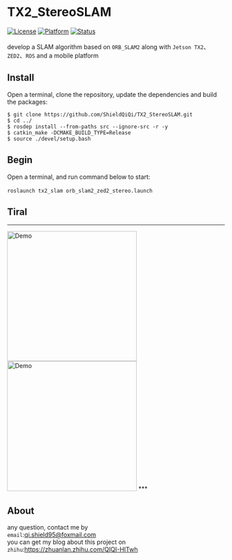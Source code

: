 # TX2_StereoSLAM
[![License](https://img.shields.io/badge/License-Apache%202.0-green.svg)](https://opensource.org/licenses/Apache-2.0)
[![Platform](https://img.shields.io/badge/ROS-melodic-yellow.svg)](<>)
[![Status](https://img.shields.io/badge/Staus-Processing-blue.svg)](<>)
<br><br>
develop a SLAM algorithm based on `ORB_SLAM2` along with `Jetson TX2`、`ZED2`、`ROS` and a mobile platform
<br>
## Install

Open a terminal, clone the repository, update the dependencies and build the packages:

    $ git clone https://github.com/ShieldQiQi/TX2_StereoSLAM.git
    $ cd ../
    $ rosdep install --from-paths src --ignore-src -r -y
    $ catkin_make -DCMAKE_BUILD_TYPE=Release
    $ source ./devel/setup.bash

## Begin

Open a terminal, and run command below to start:
<br><br>
`roslaunch tx2_slam orb_slam2_zed2_stereo.launch`

## Tiral

***
<image src="https://github.com/ShieldQiQi/TX2_StereoSLAM/tree/master/Demo_Pictures/1.png" width="300" alt="Demo"/>
<image src="https://github.com/ShieldQiQi/TX2_StereoSLAM/tree/master/Demo_Pictures/2.png" width="300" alt="Demo"/>
***

## About

any question, contact me by<br>
`email`:qi.shield95@foxmail.com<br>
you can get my blog about this project on<br>
`zhihu`:https://zhuanlan.zhihu.com/QIQI-HITwh
